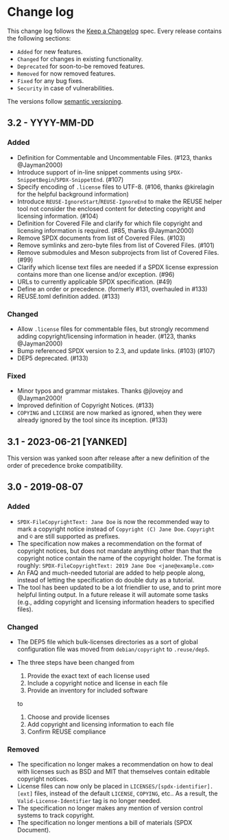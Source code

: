 <!--
SPDX-FileCopyrightText: 2019 Free Software Foundation Europe e.V.
SPDX-FileCopyrightText: 2023 DB Systel GmbH

SPDX-License-Identifier: CC-BY-SA-4.0
-->

# Change log

This change log follows the [Keep a
Changelog](http://keepachangelog.com/) spec. Every release contains the
following sections:

-   `Added` for new features.
-   `Changed` for changes in existing functionality.
-   `Deprecated` for soon-to-be removed features.
-   `Removed` for now removed features.
-   `Fixed` for any bug fixes.
-   `Security` in case of vulnerabilities.

The versions follow [semantic versioning](https://semver.org).

<!--
## Unreleased - YYYY-MM-DD

### Added

### Changed

### Deprecated

### Removed

### Fixed

### Security
-->

## 3.2 - YYYY-MM-DD

### Added

- Definition for Commentable and Uncommentable Files. (#123, thanks @Jayman2000)
- Introduce support of in-line snippet comments using
  `SPDX-SnippetBegin`/`SPDX-SnippetEnd`. (#107)
- Specify encoding of `.license` files to UTF-8. (#106, thanks @kirelagin for
  the helpful background information)
- Introduce `REUSE-IgnoreStart`/`REUSE-IgnoreEnd` to make the REUSE helper tool
  not consider the enclosed content for detecting copyright and licensing
  information. (#104)
- Definition for Covered File and clarify for which file copyright and licensing
  information is required. (#85, thanks @Jayman2000)
- Remove SPDX documents from list of Covered Files. (#103)
- Remove symlinks and zero-byte files from list of Covered Files. (#101)
- Remove submodules and Meson subprojects from list of Covered Files. (#99)
- Clarify which license text files are needed if a SPDX license expression
  contains more than one license and/or exception. (#96)
- URLs to currently applicable SPDX specification. (#49)
- Define an order or precedence. (formerly #131, overhauled in #133)
- REUSE.toml definition added. (#133)

### Changed

- Allow `.license` files for commentable files, but strongly recommend adding
  copyright/licensing information in header. (#123, thanks @Jayman2000)
- Bump referenced SPDX version to 2.3, and update links. (#103) (#107)
- DEP5 deprecated. (#133)

### Fixed

- Minor typos and grammar mistakes. Thanks @jlovejoy and @Jayman2000!
- Improved definition of Copyright Notices. (#133)
- `COPYING` and `LICENSE` are now marked as ignored, when they were already
  ignored by the tool since its inception. (#133)

## 3.1 - 2023-06-21 [YANKED]

This version was yanked soon after release after a new definition of the order
of precedence broke compatibility.

## 3.0 - 2019-08-07

### Added

- `SPDX-FileCopyrightText: Jane Doe` is now the recommended way to mark a copyright
  notice instead of `Copyright (C) Jane Doe`. `Copyright` and `©` are still
  supported as prefixes.
- The specification now makes a recommendation on the format of copyright
  notices, but does not mandate anything other than that the copyright notice
  contain the name of the copyright holder. The format is roughly:
  `SPDX-FileCopyrightText: 2019 Jane Doe <jane@example.com>`
- An FAQ and much-needed tutorial are added to help people along, instead of
  letting the specification do double duty as a tutorial.
- The tool has been updated to be a lot friendlier to use, and to print more
  helpful linting output. In a future release it will automate some tasks (e.g.,
  adding copyright and licensing information headers to specified files).

### Changed

- The DEP5 file which bulk-licenses directories as a sort of global
  configuration file was moved from `debian/copyright` to `.reuse/dep5`.
- The three steps have been changed from
  1. Provide the exact text of each license used
  2. Include a copyright notice and license in each file
  3. Provide an inventory for included software

  to

  1. Choose and provide licenses
  2. Add copyright and licensing information to each file
  3. Confirm REUSE compliance

### Removed

- The specification no longer makes a recommendation on how to deal with
  licenses such as BSD and MIT that themselves contain editable copyright
  notices.
- License files can now only be placed in `LICENSES/[spdx-identifier].[ext]`
  files, instead of the default `LICENSE`, `COPYING`, etc.. As a result, the
  `Valid-License-Identifier` tag is no longer needed.
- The specification no longer makes any mention of version control systems to
  track copyright.
- The specification no longer mentions a bill of materials (SPDX Document).

